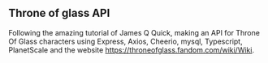 ## Throne of glass API

Following the amazing tutorial of James Q Quick, making an API for Throne Of Glass characters using Express, Axios, Cheerio, mysql, Typescript, PlanetScale and the website https://throneofglass.fandom.com/wiki/Wiki.
